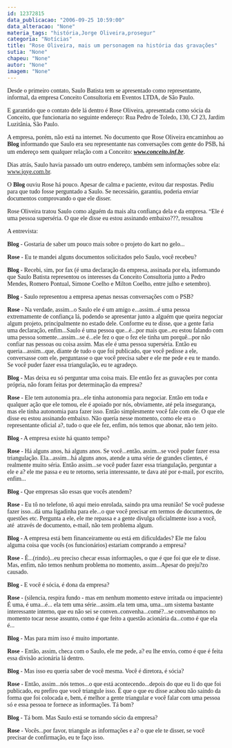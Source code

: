 ```yaml
---
id: 12372815
data_publicacao: "2006-09-25 10:59:00"
data_alteracao: "None"
materia_tags: "história,Jorge Oliveira,prosegur"
categoria: "Notícias"
title: "Rose Oliveira, mais um personagem na história das gravações"
sutia: "None"
chapeu: "None"
autor: "None"
imagem: "None"
---
```

<p><P><FONT face=Verdana>Desde o primeiro contato, Saulo Batista tem se apresentado como representante, informal, da empresa Conceito Consultoria em Eventos LTDA, de São Paulo.</FONT></P></p>
<p><P><FONT face=Verdana>E garantido que o contato dele lá dentro é Rose Oliveira, apresentada como sócia da Conceito, que funcionaria no seguinte endereço: Rua Pedro de Toledo, 130, CJ 23, Jardim Luzitânia, São Paulo.</FONT></P></p>
<p><P><FONT face=Verdana>A empresa, porém, não está na internet. No documento que Rose Oliveira encaminhou ao <STRONG>Blog</STRONG> informando que Saulo era seu representante nas conversações com gente do PSB, há um endereço sem qualquer relação com a Conceito: </FONT><A href=\"https://www.conceito.inf.br/\"><FONT face=Verdana><STRONG><EM>www.conceito.inf.br</EM></STRONG></FONT></A>.</P></p>
<p><P><FONT face=Verdana>Dias atrás, Saulo havia passado um outro endereço, também sem informações sobre ela: </FONT><A href=\"https://www.joye.com.br/\"><FONT face=Verdana>www.joye.com.br</FONT></A><FONT face=Verdana>.</FONT></P></p>
<p><P><FONT face=Verdana>O <STRONG>Blog</STRONG> ouviu Rose há pouco. Apesar de calma e paciente, evitou dar respostas. Pediu para que tudo fosse perguntado a Saulo. Se necessário, garantiu, poderia enviar documentos comprovando o que ele disser.</FONT></P></p>
<p><P><FONT face=Verdana>Rose Oliveira tratou Saulo como alguém da mais alta confiança dela e da empresa. “Ele é uma pessoa superséria. O que ele disse eu estou assinando embaixo???, ressaltou</FONT></P></p>
<p><P><FONT face=Verdana>A entrevista:</FONT></P></p>
<p><P><FONT face=Verdana><STRONG>Blog</STRONG> - Gostaria de saber um pouco mais sobre o projeto do kart no gelo...</FONT></P></p>
<p><P><FONT face=Verdana><STRONG>Rose</STRONG> - Eu te mandei alguns documentos solicitados pelo Saulo, você recebeu?</FONT></P></p>
<p><P><FONT face=Verdana><STRONG>Blog</STRONG> - Recebi, sim, por fax (é uma declaração da empresa, assinada por ela, informando que Saulo Batista representou os interesses da Conceito Consultoria junto a Pedro Mendes, Romero Pontual, Simone Coelho e Milton Coelho, entre julho e setembro).</FONT></P></p>
<p><P><FONT face=Verdana><STRONG>Blog</STRONG> - Saulo representou a empresa apenas nessas conversações com o PSB?</FONT></P></p>
<p><P><FONT face=Verdana><STRONG>Rose</STRONG> - Na verdade, assim...o Saulo ele é um amigo e...assim...é uma pessoa extremamente de confiança lá, podendo se apresentar junto a alguém que queira negociar algum projeto, principalmente no estado dele. Conforme eu te disse, que a gente faria uma declaração, enfim...Saulo é uma pessoa que...é...por mais que...eu estou falando com uma pessoa somente...assim...se é...ele fez o que o fez ele tinha um porquê...por não confiar nas pessoas ou coisa assim. Mas ele é uma pessoa superséria. Então eu queria...assim...que, diante de tudo o que foi publicado, que você pedisse a ele, conversasse com ele, perguntasse o que você precisa saber e ele me pede e eu te mando. Se você puder fazer essa triangulação, eu te agradeço.</FONT></P></p>
<p><P><FONT face=Verdana><STRONG>Blog</STRONG> - Mas deixa eu só perguntar uma coisa mais. Ele então fez as gravações por conta própria, não foram feitas por determinação da empresa?</FONT></P></p>
<p><P><FONT face=Verdana><STRONG>Rose</STRONG> - Ele tem autonomia pra...ele tinha autonomia para negociar. Então em toda e qualquer ação que ele tomou, ele é apoiado por nós, obviamente, até pela insegurança, mas ele tinha autonomia para fazer isso. Então simplesmente você fale com ele. O que ele disse eu estou assinando embaixo. Não queria nesse momento, como ele era o representante oficial a?, tudo o que ele fez, enfim, nós temos que abonar, não tem jeito.</FONT></P></p>
<p><P><FONT face=Verdana><STRONG>Blog</STRONG> - A empresa existe há quanto tempo?</FONT></P></p>
<p><P><FONT face=Verdana><STRONG>Rose</STRONG> - Há alguns anos, há alguns anos. Se você...então, assim...se você puder fazer essa triangulação. Ela...assim...há alguns anos, atende a uma série de grandes clientes, é realmente muito séria. Então assim...se você puder fazer essa triangulação, perguntar a ele e a? ele me passa e eu te retorno, seria interessante, te dava até por e-mail, por escrito, enfim...</FONT></P></p>
<p><P><FONT face=Verdana><STRONG>Blog</STRONG> - Que empresas são essas que vocês atendem?</FONT></P></p>
<p><P><FONT face=Verdana><STRONG>Rose</STRONG> - Eu tô no telefone, tô aqui meio enrolada, saindo pra uma reunião! Se você pudesse fazer isso...dá uma ligadinha para ele...o que você precisar em termos de documentos, de questões etc. Pergunta a ele, ele me repassa e a gente divulga oficialmente isso a você, até&nbsp; através de documento, e-mail, não tem problema algum.</FONT></P></p>
<p><P><FONT face=Verdana><STRONG>Blog</STRONG> - A empresa está bem financeiramente ou está em dificuldades? Ele me falou alguma coisa que vocês (os funcionários) estariam comprando a empresa?</FONT></P></p>
<p><P><FONT face=Verdana><STRONG>Rose</STRONG> - É...(rindo)...eu preciso checar essas informações, o que é que foi que ele te disse. Mas, enfim, não temos nenhum problema no momento, assim...Apesar do preju?zo causado.</FONT></P></p>
<p><P><FONT face=Verdana><STRONG>Blog</STRONG> - E você é sócia, é dona da empresa?</FONT></P></p>
<p><P><FONT face=Verdana><STRONG>Rose</STRONG> - (silencia, respira fundo - mas em nenhum momento esteve irritada ou impaciente) É uma, é uma...é... ela tem uma série...assim..ela tem uma, uma...um sistema bastante interessante interno, que eu não sei se conven..convenha...comé?...se convenhamos no momento tocar nesse assunto, como é que feito a questão acionária da...como é que ela é...</FONT></P></p>
<p><P><FONT face=Verdana><STRONG>Blog</STRONG> - Mas para mim isso é muito importante.</FONT></P></p>
<p><P><FONT face=Verdana><STRONG>Rose</STRONG> - Então, assim, checa com o Saulo, ele me pede, a? eu lhe envio, como é que é feita essa divisão acionária lá dentro.</FONT></P></p>
<p><P><FONT face=Verdana><STRONG>Blog</STRONG> - Mas isso eu queria saber de você mesma. Você é diretora, é sócia?</FONT></P></p>
<p><P><FONT face=Verdana><STRONG>Rose</STRONG> - Então, assim...nós temos...o que está acontecendo...depois do que eu li do que foi publicado, eu prefiro que você triangule isso. É que o que eu disse acabou não saindo da forma que foi colocada e, bem, é melhor a gente triangular e você falar com uma pessoa só e essa pessoa te fornece as informações. Tá bom?</FONT></P></p>
<p><P><FONT face=Verdana><STRONG>Blog</STRONG> - Tá bom. Mas Saulo está se tornando sócio da empresa?</FONT></P></p>
<p><P><FONT face=Verdana><STRONG>Rose</STRONG> - Vocês...por favor, triangule as informações e a? o que ele te disser, se você precisar de confirmação, eu te faço isso.</FONT></P> </p>
